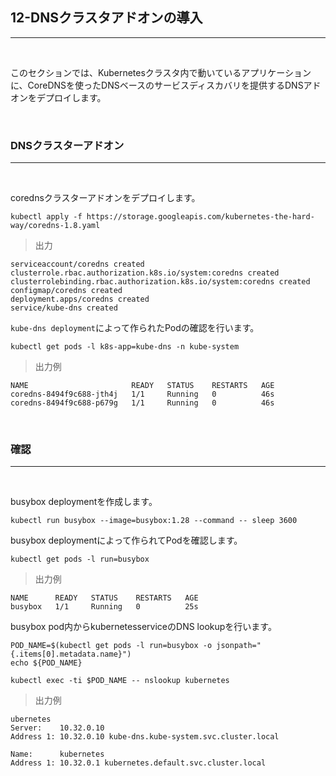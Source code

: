 ## **12-DNSクラスタアドオンの導入**
---

<br>

このセクションでは、Kubernetesクラスタ内で動いているアプリケーションに、CoreDNSを使ったDNSベースのサービスディスカバリを提供するDNSアドオンをデプロイします。

<br>

### **DNSクラスターアドオン**
---

<br>

corednsクラスターアドオンをデプロイします。

```
kubectl apply -f https://storage.googleapis.com/kubernetes-the-hard-way/coredns-1.8.yaml
```

> 出力

```
serviceaccount/coredns created
clusterrole.rbac.authorization.k8s.io/system:coredns created
clusterrolebinding.rbac.authorization.k8s.io/system:coredns created
configmap/coredns created
deployment.apps/coredns created
service/kube-dns created
```

`kube-dns deployment`によって作られたPodの確認を行います。

```
kubectl get pods -l k8s-app=kube-dns -n kube-system
```

> 出力例

```
NAME                       READY   STATUS    RESTARTS   AGE
coredns-8494f9c688-jth4j   1/1     Running   0          46s
coredns-8494f9c688-p679g   1/1     Running   0          46s
```

<br>

### **確認**
---

<br>

busybox deploymentを作成します。

```
kubectl run busybox --image=busybox:1.28 --command -- sleep 3600
```

busybox deploymentによって作られてPodを確認します。

```
kubectl get pods -l run=busybox
```

> 出力例

```
NAME      READY   STATUS    RESTARTS   AGE
busybox   1/1     Running   0          25s
```

busybox pod内からkubernetesserviceのDNS lookupを行います。

```
POD_NAME=$(kubectl get pods -l run=busybox -o jsonpath="{.items[0].metadata.name}")
echo ${POD_NAME}

kubectl exec -ti $POD_NAME -- nslookup kubernetes
```

> 出力例

```
ubernetes
Server:    10.32.0.10
Address 1: 10.32.0.10 kube-dns.kube-system.svc.cluster.local

Name:      kubernetes
Address 1: 10.32.0.1 kubernetes.default.svc.cluster.local
```
